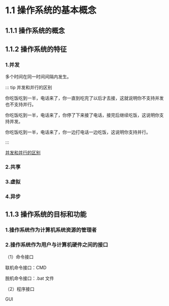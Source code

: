 # 1.1 操作系统的基本概念

## 1.1.1 操作系统的概念

## 1.1.2 操作系统的特征

### 1.并发

多个时间在同一时间间隔内发生。

::: tip 并发和并行的区别

你吃饭吃到一半，电话来了，你一直到吃完了以后才去接，这就说明你不支持并发也不支持并行。

你吃饭吃到一半，电话来了，你停了下来接了电话，接完后继续吃饭，这说明你支持并发。

你吃饭吃到一半，电话来了，你一边打电话一边吃饭，这说明你支持并行。

:::

[并发和并行的区别](https://www.zhihu.com/question/33515481)

### 2.共享

### 3.虚拟

### 4.异步

## 1.1.3 操作系统的目标和功能

### 1.操作系统作为计算机系统资源的管理者

### 2.操作系统作为用户与计算机硬件之间的接口

（1）命令接口

联机命令接口：CMD

脱机命令接口：.bat 文件

（2）程序接口

GUI

